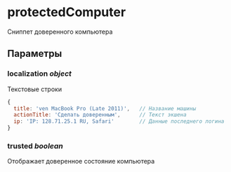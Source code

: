 # protectedComputer

Сниппет доверенного компьютера

## Параметры

### localization *object*

Текстовые строки

```javascript
{
  title: 'ven MacBook Pro (Late 2011)',   // Название машины
  actionTitle: 'Сделать доверенным',      // Текст экшена
  ip: 'IP: 128.71.25.1 RU, Safari'        // Данные последнего логина
}
```

### trusted *boolean*

Отображает доверенное состояние компьютера
